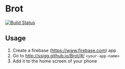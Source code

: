 # Brot

[![Build Status](https://travis-ci.org/ssigg/Brot.svg?branch=master)](https://travis-ci.org/ssigg/Brot)

Usage
-----

1. Create a firebase (https://www.firebase.com) app
2. Go to http://ssigg.github.io/Brot/#/ `<your-app-name>`
3. Add it to the home screen of your phone
